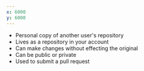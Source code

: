 ```yaml
---
x: 6000
y: 6000
---
```


* Personal copy of another user's repository
* Lives as a repository in your account
* Can make changes without effecting the original
* Can be public or private
* Used to submit a pull request